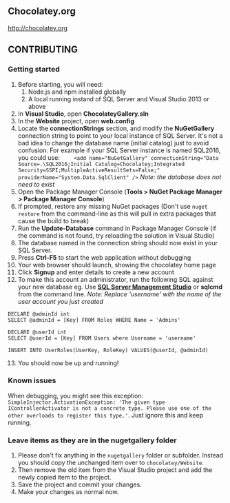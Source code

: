 ## Chocolatey.org

http://chocolatey.org

## CONTRIBUTING

### Getting started
 1. Before starting, you will need:
    1. Node.js and npm installed globally
    1. A local running instand of SQL Server and Visual Studio 2013 or above
 1. In **Visual Studio**, open **ChocolateyGallery.sln**
 1. In the **Website** project, open **web.config**
 1. Locate the **connectionStrings** section, and modify the **NuGetGallery** connection string to point to your local instance of SQL Server. It's not a bad idea to change the database name (initial catalog) just to avoid confusion. For example if your SQL Server instance is named SQL2016, you could use:
`    <add name="NuGetGallery" connectionString="Data Source=.\SQL2016;Initial Catalog=Chocolatey;Integrated Security=SSPI;MultipleActiveResultSets=False;" providerName="System.Data.SqlClient" />`
*Note: the database does not need to exist*
 1. Open the Package Manager Console (**Tools > NuGet Package Manager > Package Manager Console**)
 1. If prompted, restore any missing NuGet packages (Don't use `nuget restore` from the command-line as this will pull in extra packages that cause the build to break)
 1. Run the **Update-Database** command in Package Manager Console (if the command is not found, try reloading the solution in Visual Studio)
 1. The database named in the connection string should now exist in your SQL Server.
 1. Press **Ctrl-F5** to start the web application without debugging
 1. Your web browser should launch, showing the chocolatey home page
 1. Click **Signup** and enter details to create a new account
 1. To make this account an administrator, run the following SQL against your new database eg. Use [**SQL Server Management Studio**](https://chocolatey.org/packages/sql-server-management-studio) or **sqlcmd** from the command line.
*Note: Replace 'username' with the name of the user account you just created*
```
DECLARE @adminId int
SELECT @adminId = [Key] FROM Roles WHERE Name = 'Admins'

DECLARE @userId int
SELECT @userId = [Key] FROM Users where Username = 'username'

INSERT INTO UserRoles(UserKey, RoleKey) VALUES(@userId, @adminId)
```
 13. You should now be up and running!

### Known issues

When debugging, you might see this exception: `SimpleInjector.ActivationException: 'The given type IControllerActivator is not a concrete type. Please use one of the other overloads to register this type.'`. 
Just ignore this and keep running.

### Leave items as they are in the nugetgallery folder

 1. Please don't fix anything in the `nugetgallery` folder or subfolder. Instead you should copy the unchanged item over to `chocolatey/Website`.
 1. Then remove the old item from the Visual Studio project and add the newly copied item to the project.
 1. Save the project and commit your changes.
 1. Make your changes as normal now.
